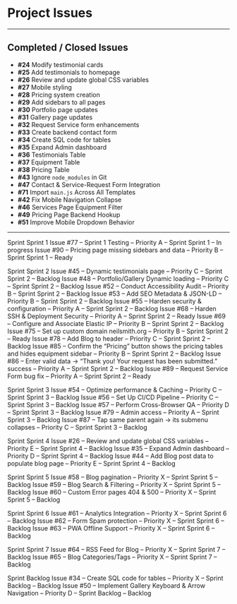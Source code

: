 # Project Issues
---

## Completed / Closed Issues
- **#24** Modify testimonial cards
- **#25** Add testimonials to homepage
- **#26** Review and update global CSS variables
- **#27** Mobile styling
- **#28** Pricing system creation
- **#29** Add sidebars to all pages
- **#30** Portfolio page updates
- **#31** Gallery page updates
- **#32** Request Service form enhancements
- **#33** Create backend contact form
- **#34** Create SQL code for tables
- **#35** Expand Admin dashboard
- **#36** Testimonials Table
- **#37** Equipment Table
- **#38** Pricing Table
- **#43** Ignore `node_modules` in Git
- **#47** Contact & Service-Request Form Integration
- **#71** Import `main.js` Across All Templates
- **#42** Fix Mobile Navigation Collapse
- **#46** Services Page Equipment Filter
- **#49** Pricing Page Backend Hookup
- **#51** Improve Mobile Dropdown Behavior
---

Sprint Sprint 1
Issue #77 – Sprint 1 Testing – Priority A – Sprint Sprint 1 – In progress
Issue #90 – Pricing page missing sidebars and data – Priority B – Sprint Sprint 1 – Ready

Sprint Sprint 2
Issue #45 – Dynamic testimonials page – Priority C – Sprint Sprint 2 – Backlog
Issue #48 – Portfolio/Gallery Dynamic loading – Priority C – Sprint Sprint 2 – Backlog
Issue #52 – Conduct Accessibility Audit – Priority B – Sprint Sprint 2 – Backlog
Issue #53 – Add SEO Metadata & JSON-LD – Priority B – Sprint Sprint 2 – Backlog
Issue #55 – Harden security & configuration – Priority A – Sprint Sprint 2 – Backlog
Issue #68 – Harden SSH & Deployment Security – Priority A – Sprint Sprint 2 – Ready
Issue #69 – Configure and Associate Elastic IP – Priority B – Sprint Sprint 2 – Backlog
Issue #75 – Set up custom domain neilsmith.org – Priority B – Sprint Sprint 2 – Ready
Issue #78 – Add Blog to header – Priority C – Sprint Sprint 2 – Backlog
Issue #85 – Confirm the “Pricing” button shows the pricing tables and hides equipment sidebar – Priority B – Sprint Sprint 2 – Backlog
Issue #86 – Enter valid data → “Thank you! Your request has been submitted.” success – Priority A – Sprint Sprint 2 – Backlog
Issue #89 – Request Service Form bug fix – Priority A – Sprint Sprint 2 – Ready

Sprint Sprint 3
Issue #54 – Optimize performance & Caching – Priority C – Sprint Sprint 3 – Backlog
Issue #56 – Set Up CI/CD Pipeline – Priority C – Sprint Sprint 3 – Backlog
Issue #57 – Perform Cross-Browser QA – Priority D – Sprint Sprint 3 – Backlog
Issue #79 – Admin access – Priority A – Sprint Sprint 3 – Backlog
Issue #87 – Tap same parent again → its submenu collapses – Priority C – Sprint Sprint 3 – Backlog

Sprint Sprint 4
Issue #26 – Review and update global CSS variables – Priority E – Sprint Sprint 4 – Backlog
Issue #35 – Expand Admin dashboard – Priority D – Sprint Sprint 4 – Backlog
Issue #44 – Add Blog post data to populate blog page – Priority E – Sprint Sprint 4 – Backlog

Sprint Sprint 5
Issue #58 – Blog pagination – Priority X – Sprint Sprint 5 – Backlog
Issue #59 – Blog Search & Filtering – Priority X – Sprint Sprint 5 – Backlog
Issue #60 – Custom Error pages 404 & 500 – Priority X – Sprint Sprint 5 – Backlog

Sprint Sprint 6
Issue #61 – Analytics Integration – Priority X – Sprint Sprint 6 – Backlog
Issue #62 – Form Spam protection – Priority X – Sprint Sprint 6 – Backlog
Issue #63 – PWA Offline Support – Priority X – Sprint Sprint 6 – Backlog

Sprint Sprint 7
Issue #64 – RSS Feed for Blog – Priority X – Sprint Sprint 7 – Backlog
Issue #65 – Blog Categories/Tags – Priority X – Sprint Sprint 7 – Backlog

Sprint Backlog
Issue #34 – Create SQL code for tables – Priority X – Sprint Backlog – Backlog
Issue #50 – Implement Gallery Keyboard & Arrow Navigation – Priority D – Sprint Backlog – Backlog

